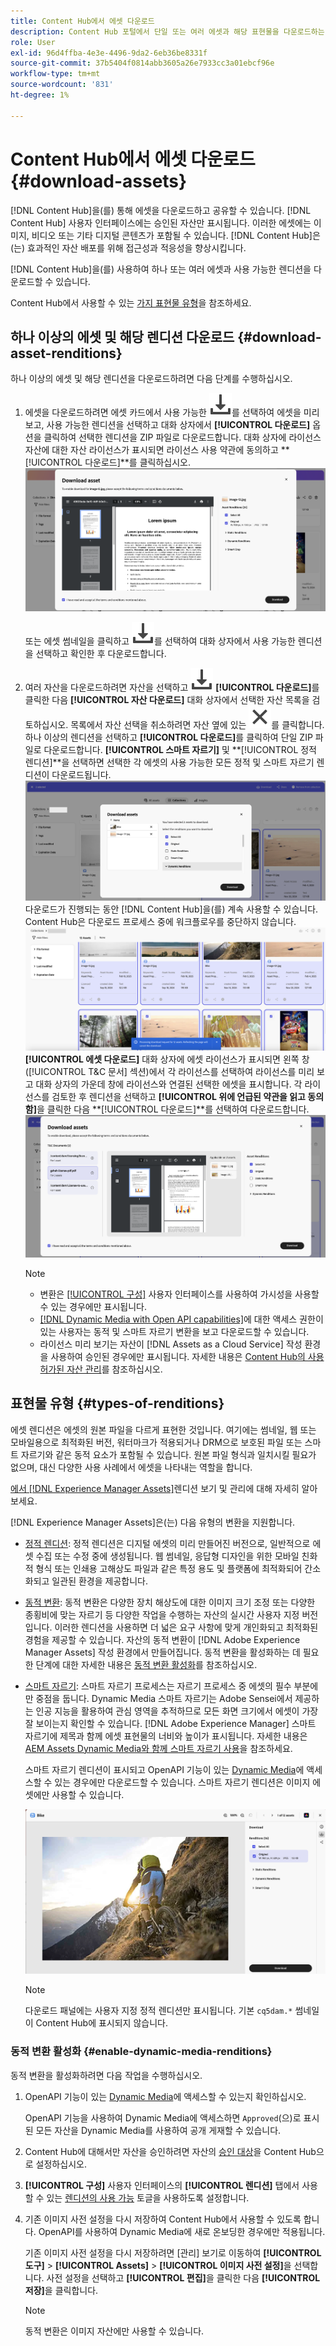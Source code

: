 ```yaml
---
title: Content Hub에서 에셋 다운로드
description: Content Hub 포털에서 단일 또는 여러 에셋과 해당 표현물을 다운로드하는 방법을 알아봅니다.
role: User
exl-id: 96d4ffba-4e3e-4496-9da2-6eb36be8331f
source-git-commit: 37b5404f0814abb3605a26e7933cc3a01ebcf96e
workflow-type: tm+mt
source-wordcount: '831'
ht-degree: 1%

---
```


# Content Hub에서 에셋 다운로드 {#download-assets}

[!DNL Content Hub]을(를) 통해 에셋을 다운로드하고 공유할 수 있습니다. [!DNL Content Hub] 사용자 인터페이스에는 승인된 자산만 표시됩니다. 이러한 에셋에는 이미지, 비디오 또는 기타 디지털 콘텐츠가 포함될 수 있습니다. [!DNL Content Hub]은(는) 효과적인 자산 배포를 위해 접근성과 적응성을 향상시킵니다.

[!DNL Content Hub]을(를) 사용하여 하나 또는 여러 에셋과 사용 가능한 렌디션을 다운로드할 수 있습니다.

Content Hub에서 사용할 수 있는 [가지 표현물 유형](#types-of-renditions)을 참조하세요.

## 하나 이상의 에셋 및 해당 렌디션 다운로드 {#download-asset-renditions}

하나 이상의 에셋 및 해당 렌디션을 다운로드하려면 다음 단계를 수행하십시오.

1. 에셋을 다운로드하려면 에셋 카드에서 사용 가능한 ![다운로드](/help/assets/assets/download-icon.svg)를 선택하여 에셋을 미리 보고, 사용 가능한 렌디션을 선택하고 대화 상자에서 **[!UICONTROL 다운로드]** 옵션을 클릭하여 선택한 렌디션을 ZIP 파일로 다운로드합니다. 대화 상자에 라이선스 자산에 대한 자산 라이선스가 표시되면 라이선스 사용 약관에 동의하고 **[!UICONTROL 다운로드]**를 클릭하십시오.
   ![](/help/assets/assets/download-an-asset-CH-from-asset-card.png)

   또는 에셋 썸네일을 클릭하고 ![다운로드](/help/assets/assets/download-icon.svg)를 선택하여 대화 상자에서 사용 가능한 렌디션을 선택하고 확인한 후 다운로드합니다.

1. 여러 자산을 다운로드하려면 자산을 선택하고 ![다운로드](/help/assets/assets/download-icon.svg) **[!UICONTROL 다운로드]**&#x200B;를 클릭한 다음 **[!UICONTROL 자산 다운로드]** 대화 상자에서 선택한 자산 목록을 검토하십시오. 목록에서 자산 선택을 취소하려면 자산 옆에 있는 ![선택 취소](/help/assets/assets/Close.svg)를 클릭합니다. 하나 이상의 렌디션을 선택하고 **[!UICONTROL 다운로드]**&#x200B;를 클릭하여 단일 ZIP 파일로 다운로드합니다. **[!UICONTROL 스마트 자르기]** 및 **[!UICONTROL 정적 렌디션]**을 선택하면 선택한 각 에셋의 사용 가능한 모든 정적 및 스마트 자르기 렌디션이 다운로드됩니다.
   ![여러 에셋 다운로드](/help/assets/assets/download-multiple-assets-CH.png)
다운로드가 진행되는 동안 [!DNL Content Hub]을(를) 계속 사용할 수 있습니다. Content Hub은 다운로드 프로세스 중에 워크플로우를 중단하지 않습니다.
   ![여러 에셋 다운로드](/help/assets/assets/download-assets-notification-ch.png)
**[!UICONTROL 에셋 다운로드]** 대화 상자에 에셋 라이선스가 표시되면 왼쪽 창([!UICONTROL T&amp;C 문서] 섹션)에서 각 라이선스를 선택하여 라이선스를 미리 보고 대화 상자의 가운데 창에 라이선스와 연결된 선택한 에셋을 표시합니다. 각 라이선스를 검토한 후 렌디션을 선택하고 **[!UICONTROL 위에 언급된 약관을 읽고 동의함]**&#x200B;을 클릭한 다음 **[!UICONTROL 다운로드]**를 선택하여 다운로드합니다.
   ![여러 에셋 다운로드](/help/assets/assets/download-multiple-licensed-assets-CH.png)

   >[!NOTE]
   >
   >* 변환은 [[!UICONTROL 구성]](/help/assets/configure-content-hub-ui-options.md#renditions-content-hub) 사용자 인터페이스를 사용하여 가시성을 사용할 수 있는 경우에만 표시됩니다.
   >* [[!DNL Dynamic Media with Open API capabilities]](/help/assets/dynamic-media-open-apis-overview.md)에 대한 액세스 권한이 있는 사용자는 동적 및 스마트 자르기 변환을 보고 다운로드할 수 있습니다.
   >* 라이선스 미리 보기는 자산이 [!DNL Assets as a Cloud Service] 작성 환경을 사용하여 승인된 경우에만 표시됩니다. 자세한 내용은 [Content Hub의 사용 허가된 자산 관리](/help/assets/manage-licensed-assets-on-content-hub.md)를 참조하십시오.

<!--

## Download an asset and its renditions {#download-asset-renditions} 

To download an asset and its renditions, execute the following steps: 

1. Click the asset to view its properties.

1. Click ![download](/help/assets/assets/download-icon.svg) to see the list of available asset renditions in the **[!UICONTROL Download]** panel.

   >[!NOTE]
   >
   >* The renditions display only if their visibility is enabled using the [Configuration](/help/assets/configure-content-hub-ui-options.md#renditions-content-hub) User Interface.
   >* You can download all [static, dynamic, and smart crop renditions](#types-of-renditions) while downloading an asset.

1. Select one or more renditions and click **[!UICONTROL Download]** to download the selected renditions as a zip file. 
While downloading a licensed asset, select **[!UICONTROL I have read and accepted the terms & conditions mentioned above]** before clicking **[!UICONTROL Download]**. You can also click **[!UICONTROL terms & conditions]** to view the asset license. The preview of the license displays only if the asset is approved using Assets as a Cloud Service authoring environment. For more information, see [Manage licensed assets on Content Hub](/help/assets/manage-licensed-assets-on-content-hub.md).

   ![Download single asset renditions](/help/assets/assets/download-single-asset-renditions.png)


If you are downloading a licensed asset, select **[!UICONTROL I have read and accepted the terms & conditions mentioned above]** and then click **[!UICONTROL Download]**. You can also click **[!UICONTROL terms & conditions]** to view the asset license. The preview of the license displays only if the asset is approved using Assets as a Cloud Service authoring environment. For more information, see [Manage licensed assets on Content Hub](/help/assets/manage-licensed-assets-on-content-hub.md).

>[!NOTE]
>
> The users with access to [Dynamic Media with Open API capabilities](/help/assets/dynamic-media-open-apis-overview.md) can view and download dynamic and smart crop renditions.

## Download multiple assets and their renditions {#download-multiple-assets-renditions} 

To download multiple assets and their renditions, execute the following steps: 

1. Select the assets and click ![download](/help/assets/assets/download-icon.svg) **[!UICONTROL Download]**. The [!UICONTROL Download assets] screen displays listing all the selected assets. 
1. Click **[!UICONTROL Download]** to select from the various download options to begin download:

    * **Download [!UICONTROL Originals]**: Select this option to download the selected assets in the original form.
    * **Download [!UICONTROL Static Renditions only]**: Select this option to download all available static renditions of assets except the original assets.
    * **Download [!UICONTROL Originals & Static Renditions]**: Select this option to download both original and static renditions of the selected assets. 

      ![Download multiple renditions](/help/assets/assets/download-multiple-renditions.png)

      >[!NOTE]
      >
      >* The renditions display only if their visibility is enabled using the [Configuration](/help/assets/configure-content-hub-ui-options.md#renditions-content-hub) User Interface.
      >* You can only download [static renditions](#types-of-renditions) while downloading multiple assets.

    If any of the selected asset is a licensed asset, click the license of the asset in left pane to see its preview, which enables you to select **[!UICONTROL I have read and accepted the terms & conditions mentioned above]** and then click **[!UICONTROL Download]**. The preview of the license displays only if the asset is approved using Assets as a Cloud Service authoring environment. For more information, see [Manage licensed assets on Content Hub](/help/assets/manage-licensed-assets-on-content-hub.md).

    <!--![download-multiple-license](/help/assets/assets/download-multiple-license.png)-->

<!--1. On the Content Hub homepage, select the asset and click **Download**. The **Download assets** dialog box displays a license or list of licenses associated with the selected assets in the left pane. 
1. Click a license in the left pane to see its PDF in the middle pane and the associated assets with it in the right pane. The license PDF preview is displayed only if the license is approved in your Assets as a Cloud Service environment. [Approve the license PDFs](/help/assets/approve-assets-content-hub.md) of the selected assets to see their previews.
1. Optional: Click ![remove-icon](/help/assets/assets/remove-icon.svg) to remove a license from the dialog box.
1. Select **I have read and accept all the terms and conditions mentioned above.** 
1. Click **Download** to download the selected assets.-->

<!---This dialog box displays the list of licenses associated with the selected assets in the left pane. Select a license to preview its terms and conditions (in pdf format) in the middle pane and the preview of the associated assets to the license in the right. Reviewed licenses are highlighted in light blue.


The dialog box that displays depends on whether the download list includes expired assets or only non-expired assets. <br/>
**Download expired assets dialog box:** This dialog box displays the expired assets' preview along with their expiry date in the left pane. The expired assets' count out of total selected displays in the right pane. Click **Proceed with all assets** to download expired assets with other assets (if present). The Download assets dialog box displays. See the [Download assets dialog box](#Download-asset-dialog-box) to proceed further.
    
    >[!NOTE]
    >
    >[Enable the download option for expired assets](/help/assets/configure-content-hub-ui-options.md#expired-assets-content-hub) to download them. Only expired assets that have enabled downloading are available for download.

   <a id="Download-asset-dialog-box"></a> **Download assets dialog box:** This dialog box displays the list of licenses associated with the selected assets in the left pane. Select a license to preview its terms and conditions (in pdf format) in the middle pane and the associated assets' preview and their count in the right pane. Reviewed licenses are highlighted in light blue.

    >[!NOTE]
    >
    > The **Download Asset dialog box** previews licensing terms and conditions only for approved licenses. [Approve the assets' licenses](/help/assets/approve-assets-content-hub.md) before downloading them to preview their licensing terms in the **Download Asset dialog box**.

1. Click  ![remove-icon](/help/assets/assets/remove-icon.svg) to remove a license from the download dialog box. 

1. Accept the terms and conditions and then click **Download** to download assets associated with the available licenses in the left pane.-->
<!--![download-multiple-license](/help/assets/assets/download-multiple-license.png)-->

<!---
### Download non-licensed Assets {#download-non-licensed-assets}

 To download non-licensed assets, select the assets and click ![download](/help/assets/assets/download-icon.svg) from the top rail.-->

## 표현물 유형 {#types-of-renditions}

에셋 렌디션은 에셋의 원본 파일을 다르게 표현한 것입니다. 여기에는 썸네일, 웹 또는 모바일용으로 최적화된 버전, 워터마크가 적용되거나 DRM으로 보호된 파일 또는 스마트 자르기와 같은 동적 요소가 포함될 수 있습니다. 원본 파일 형식과 일치시킬 필요가 없으며, 대신 다양한 사용 사례에서 에셋을 나타내는 역할을 합니다.

[에서  [!DNL Experience Manager Assets]](/help/assets/renditions.md)렌디션 보기 및 관리에 대해 자세히 알아보세요.

[!DNL Experience Manager Assets]은(는) 다음 유형의 변환을 지원합니다.

* [정적 렌디션](/help/assets/renditions.md#static-renditions): 정적 렌디션은 디지털 에셋의 미리 만들어진 버전으로, 일반적으로 에셋 수집 또는 수정 중에 생성됩니다. 웹 썸네일, 응답형 디자인을 위한 모바일 친화적 형식 또는 인쇄용 고해상도 파일과 같은 특정 용도 및 플랫폼에 최적화되어 간소화되고 일관된 환경을 제공합니다.

* [동적 변환](/help/assets/renditions.md#dynamic-renditions): 동적 변환은 다양한 장치 해상도에 대한 이미지 크기 조정 또는 다양한 종횡비에 맞는 자르기 등 다양한 작업을 수행하는 자산의 실시간 사용자 지정 버전입니다. 이러한 렌디션을 사용하면 더 넓은 요구 사항에 맞게 개인화되고 최적화된 경험을 제공할 수 있습니다. 자산의 동적 변환이 [!DNL Adobe Experience Manager Assets] 작성 환경에서 만들어집니다. 동적 변환을 활성화하는 데 필요한 단계에 대한 자세한 내용은 [동적 변환 활성화](#enable-dynamic-media-renditions)를 참조하십시오.

* [스마트 자르기](/help/assets/dynamic-media/image-profiles.md#creating-image-profiles): 스마트 자르기 프로세스는 자르기 프로세스 중 에셋의 필수 부분에만 중점을 둡니다. Dynamic Media 스마트 자르기는 Adobe Sensei에서 제공하는 인공 지능을 활용하여 관심 영역을 추적하므로 모든 화면 크기에서 에셋이 가장 잘 보이는지 확인할 수 있습니다. [!DNL Adobe Experience Manager] 스마트 자르기에 제목과 함께 에셋 표현물의 너비와 높이가 표시됩니다. 자세한 내용은 [AEM Assets Dynamic Media와 함께 스마트 자르기 사용](https://experienceleague.adobe.com/ko/docs/experience-manager-learn/assets/dynamic-media/images/smart-crop-feature-video-use)을 참조하세요.

  스마트 자르기 렌디션이 표시되고 OpenAPI 기능이 있는 [Dynamic Media](/help/assets/dynamic-media-open-apis-overview.md)에 액세스할 수 있는 경우에만 다운로드할 수 있습니다. 스마트 자르기 렌디션은 이미지 에셋에만 사용할 수 있습니다.

  ![렌디션 유형](/help/assets/assets/renditions-types.png)

  >[!NOTE]
  > 
  > 다운로드 패널에는 사용자 지정 정적 렌디션만 표시됩니다. 기본 `cq5dam.*` 썸네일이 Content Hub에 표시되지 않습니다.

### 동적 변환 활성화 {#enable-dynamic-media-renditions}

동적 변환을 활성화하려면 다음 작업을 수행하십시오.

1. OpenAPI 기능이 있는 [Dynamic Media](/help/assets/dynamic-media-open-apis-overview.md)에 액세스할 수 있는지 확인하십시오.

   OpenAPI 기능을 사용하여 Dynamic Media에 액세스하면 `Approved`(으)로 표시된 모든 자산을 Dynamic Media를 사용하여 공개 게재할 수 있습니다.

1. Content Hub에 대해서만 자산을 승인하려면 자산의 [승인 대상](/help/assets/approve-assets-content-hub.md#set-approval-target)을 Content Hub으로 설정하십시오.

1. **[!UICONTROL 구성]** 사용자 인터페이스의 **[!UICONTROL 렌디션]** 탭에서 사용할 수 있는 [렌디션의 사용 가능](/help/assets/configure-content-hub-ui-options.md#access-configuration-options-content-hub) 토글을 사용하도록 설정합니다.

1. 기존 이미지 사전 설정을 다시 저장하여 Content Hub에서 사용할 수 있도록 합니다. OpenAPI를 사용하여 Dynamic Media에 새로 온보딩한 경우에만 적용됩니다.

   기존 이미지 사전 설정을 다시 저장하려면 [관리] 보기로 이동하여 **[!UICONTROL 도구]** > **[!UICONTROL Assets]** > **[!UICONTROL 이미지 사전 설정]**&#x200B;을 선택합니다. 사전 설정을 선택하고 **[!UICONTROL 편집]**&#x200B;을 클릭한 다음 **[!UICONTROL 저장]**&#x200B;을 클릭합니다.



   >[!NOTE]
   > 
   > 동적 변환은 이미지 자산에만 사용할 수 있습니다.



